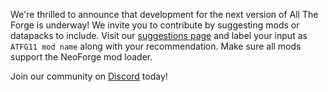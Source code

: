 We're thrilled to announce that development for the next version of All The Forge is underway! We invite you to contribute by suggesting mods or datapacks to include. Visit our [suggestions page](https://forums.ampznetwork.com/suggestions) and label your input as `ATFG11 mod name` along with your recommendation. Make sure all mods support the NeoForge mod loader.

Join our community on [Discord](https://discord.ampznetwork.com) today!
